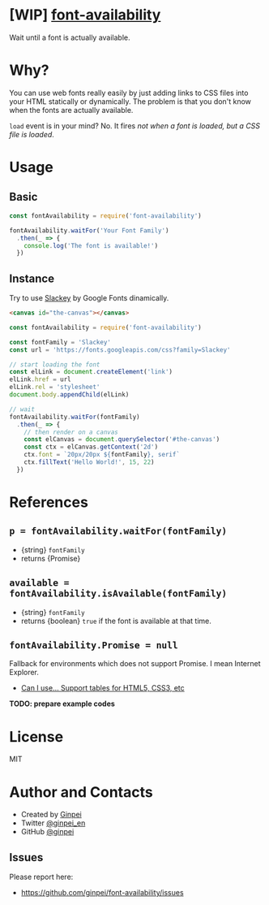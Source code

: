 # [WIP] [font-availability](https://github.com/ginpei/font-availability)

Wait until a font is actually available.

# Why?

You can use web fonts really easily by just adding links to CSS files into your HTML statically or dynamically.
The problem is that you don't know when the fonts are actually available.

`load` event is in your mind?
No.
It fires *not when a font is loaded, but a CSS file is loaded*.

# Usage

## Basic

```js
const fontAvailability = require('font-availability')

fontAvailability.waitFor('Your Font Family')
  .then(_ => {
    console.log('The font is available!')
  })
```

## Instance

Try to use [Slackey](https://fonts.google.com/specimen/Slackey) by Google Fonts dinamically.

```html
<canvas id="the-canvas"></canvas>
```

```js
const fontAvailability = require('font-availability')

const fontFamily = 'Slackey'
const url = 'https://fonts.googleapis.com/css?family=Slackey'

// start loading the font
const elLink = document.createElement('link')
elLink.href = url
elLink.rel = 'stylesheet'
document.body.appendChild(elLink)

// wait
fontAvailability.waitFor(fontFamily)
  .then(_ => {
    // then render on a canvas
    const elCanvas = document.querySelector('#the-canvas')
    const ctx = elCanvas.getContext('2d')
    ctx.font = `20px/20px ${fontFamily}, serif`
    ctx.fillText('Hello World!', 15, 22)
  })
```

# References

## `p = fontAvailability.waitFor(fontFamily)`

- {string} `fontFamily`
- returns {Promise}

## `available = fontAvailability.isAvailable(fontFamily)`

- {string} `fontFamily`
- returns {boolean} `true` if the font is available at that time.

## `fontAvailability.Promise = null`

Fallback for environments which does not support Promise. I mean Internet Explorer.

- [Can I use... Support tables for HTML5, CSS3, etc](https://caniuse.com/#feat=promises)

**TODO: prepare example codes**

# License

MIT

# Author and Contacts

- Created by [Ginpei](https://ginpei.info)
- Twitter [@ginpei_en](https://twitter.com/ginpei_en)
- GitHub [@ginpei](https://github.com/ginpei)

## Issues

Please report here:

- https://github.com/ginpei/font-availability/issues

